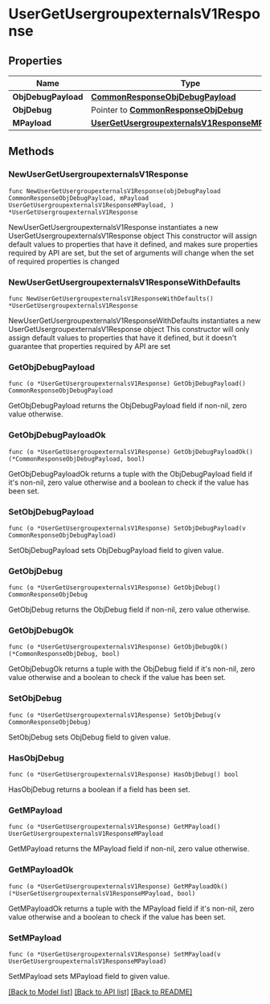 # UserGetUsergroupexternalsV1Response

## Properties

Name | Type | Description | Notes
------------ | ------------- | ------------- | -------------
**ObjDebugPayload** | [**CommonResponseObjDebugPayload**](CommonResponseObjDebugPayload.md) |  | 
**ObjDebug** | Pointer to [**CommonResponseObjDebug**](CommonResponseObjDebug.md) |  | [optional] 
**MPayload** | [**UserGetUsergroupexternalsV1ResponseMPayload**](UserGetUsergroupexternalsV1ResponseMPayload.md) |  | 

## Methods

### NewUserGetUsergroupexternalsV1Response

`func NewUserGetUsergroupexternalsV1Response(objDebugPayload CommonResponseObjDebugPayload, mPayload UserGetUsergroupexternalsV1ResponseMPayload, ) *UserGetUsergroupexternalsV1Response`

NewUserGetUsergroupexternalsV1Response instantiates a new UserGetUsergroupexternalsV1Response object
This constructor will assign default values to properties that have it defined,
and makes sure properties required by API are set, but the set of arguments
will change when the set of required properties is changed

### NewUserGetUsergroupexternalsV1ResponseWithDefaults

`func NewUserGetUsergroupexternalsV1ResponseWithDefaults() *UserGetUsergroupexternalsV1Response`

NewUserGetUsergroupexternalsV1ResponseWithDefaults instantiates a new UserGetUsergroupexternalsV1Response object
This constructor will only assign default values to properties that have it defined,
but it doesn't guarantee that properties required by API are set

### GetObjDebugPayload

`func (o *UserGetUsergroupexternalsV1Response) GetObjDebugPayload() CommonResponseObjDebugPayload`

GetObjDebugPayload returns the ObjDebugPayload field if non-nil, zero value otherwise.

### GetObjDebugPayloadOk

`func (o *UserGetUsergroupexternalsV1Response) GetObjDebugPayloadOk() (*CommonResponseObjDebugPayload, bool)`

GetObjDebugPayloadOk returns a tuple with the ObjDebugPayload field if it's non-nil, zero value otherwise
and a boolean to check if the value has been set.

### SetObjDebugPayload

`func (o *UserGetUsergroupexternalsV1Response) SetObjDebugPayload(v CommonResponseObjDebugPayload)`

SetObjDebugPayload sets ObjDebugPayload field to given value.


### GetObjDebug

`func (o *UserGetUsergroupexternalsV1Response) GetObjDebug() CommonResponseObjDebug`

GetObjDebug returns the ObjDebug field if non-nil, zero value otherwise.

### GetObjDebugOk

`func (o *UserGetUsergroupexternalsV1Response) GetObjDebugOk() (*CommonResponseObjDebug, bool)`

GetObjDebugOk returns a tuple with the ObjDebug field if it's non-nil, zero value otherwise
and a boolean to check if the value has been set.

### SetObjDebug

`func (o *UserGetUsergroupexternalsV1Response) SetObjDebug(v CommonResponseObjDebug)`

SetObjDebug sets ObjDebug field to given value.

### HasObjDebug

`func (o *UserGetUsergroupexternalsV1Response) HasObjDebug() bool`

HasObjDebug returns a boolean if a field has been set.

### GetMPayload

`func (o *UserGetUsergroupexternalsV1Response) GetMPayload() UserGetUsergroupexternalsV1ResponseMPayload`

GetMPayload returns the MPayload field if non-nil, zero value otherwise.

### GetMPayloadOk

`func (o *UserGetUsergroupexternalsV1Response) GetMPayloadOk() (*UserGetUsergroupexternalsV1ResponseMPayload, bool)`

GetMPayloadOk returns a tuple with the MPayload field if it's non-nil, zero value otherwise
and a boolean to check if the value has been set.

### SetMPayload

`func (o *UserGetUsergroupexternalsV1Response) SetMPayload(v UserGetUsergroupexternalsV1ResponseMPayload)`

SetMPayload sets MPayload field to given value.



[[Back to Model list]](../README.md#documentation-for-models) [[Back to API list]](../README.md#documentation-for-api-endpoints) [[Back to README]](../README.md)


